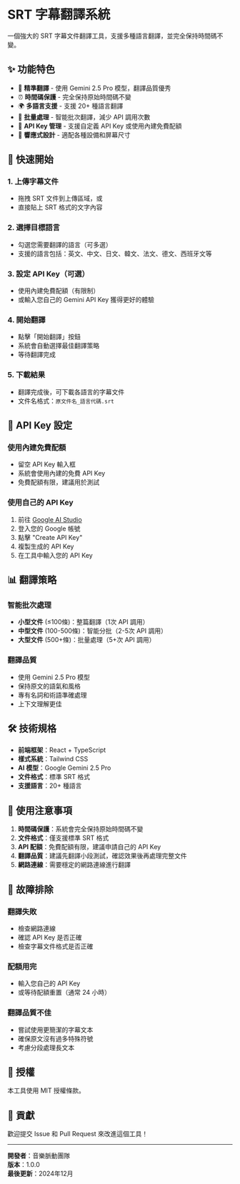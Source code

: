 # SRT 字幕翻譯系統

一個強大的 SRT 字幕文件翻譯工具，支援多種語言翻譯，並完全保持時間碼不變。

## ✨ 功能特色

- 🎯 **精準翻譯** - 使用 Gemini 2.5 Pro 模型，翻譯品質優秀
- ⏰ **時間碼保護** - 完全保持原始時間碼不變
- 🌍 **多語言支援** - 支援 20+ 種語言翻譯
- 📁 **批量處理** - 智能批次翻譯，減少 API 調用次數
- 🔑 **API Key 管理** - 支援自定義 API Key 或使用內建免費配額
- 📱 **響應式設計** - 適配各種設備和屏幕尺寸

## 🚀 快速開始

### 1. 上傳字幕文件
- 拖拽 SRT 文件到上傳區域，或
- 直接貼上 SRT 格式的文字內容

### 2. 選擇目標語言
- 勾選您需要翻譯的語言（可多選）
- 支援的語言包括：英文、中文、日文、韓文、法文、德文、西班牙文等

### 3. 設定 API Key（可選）
- 使用內建免費配額（有限制）
- 或輸入您自己的 Gemini API Key 獲得更好的體驗

### 4. 開始翻譯
- 點擊「開始翻譯」按鈕
- 系統會自動選擇最佳翻譯策略
- 等待翻譯完成

### 5. 下載結果
- 翻譯完成後，可下載各語言的字幕文件
- 文件名格式：`原文件名_語言代碼.srt`

## 🔑 API Key 設定

### 使用內建免費配額
- 留空 API Key 輸入框
- 系統會使用內建的免費 API Key
- 免費配額有限，建議用於測試

### 使用自己的 API Key
1. 前往 [Google AI Studio](https://aistudio.google.com/apikey)
2. 登入您的 Google 帳號
3. 點擊 "Create API Key"
4. 複製生成的 API Key
5. 在工具中輸入您的 API Key

## 📊 翻譯策略

### 智能批次處理
- **小型文件** (≤100條)：整篇翻譯（1次 API 調用）
- **中型文件** (100-500條)：智能分批（2-5次 API 調用）
- **大型文件** (500+條)：批量處理（5+次 API 調用）

### 翻譯品質
- 使用 Gemini 2.5 Pro 模型
- 保持原文的語氣和風格
- 專有名詞和術語準確處理
- 上下文理解更佳

## 🛠️ 技術規格

- **前端框架**：React + TypeScript
- **樣式系統**：Tailwind CSS
- **AI 模型**：Google Gemini 2.5 Pro
- **文件格式**：標準 SRT 格式
- **支援語言**：20+ 種語言

## 📝 使用注意事項

1. **時間碼保護**：系統會完全保持原始時間碼不變
2. **文件格式**：僅支援標準 SRT 格式
3. **API 配額**：免費配額有限，建議申請自己的 API Key
4. **翻譯品質**：建議先翻譯小段測試，確認效果後再處理完整文件
5. **網路連線**：需要穩定的網路連線進行翻譯

## 🔧 故障排除

### 翻譯失敗
- 檢查網路連線
- 確認 API Key 是否正確
- 檢查字幕文件格式是否正確

### 配額用完
- 輸入您自己的 API Key
- 或等待配額重置（通常 24 小時）

### 翻譯品質不佳
- 嘗試使用更簡潔的字幕文本
- 確保原文沒有過多特殊符號
- 考慮分段處理長文本

## 📄 授權

本工具使用 MIT 授權條款。

## 🤝 貢獻

歡迎提交 Issue 和 Pull Request 來改進這個工具！

---

**開發者**：音樂脈動團隊  
**版本**：1.0.0  
**最後更新**：2024年12月
